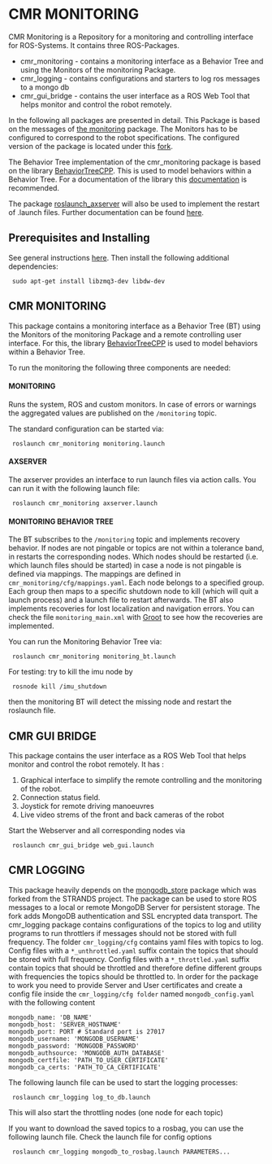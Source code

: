 # CMR MONITORING

CMR Monitoring is a Repository for a monitoring and controlling interface for ROS-Systems. It contains three ROS-Packages.
* cmr_monitoring - contains a monitoring interface as a Behavior Tree and using the Monitors of the monitoring Package.
* cmr_logging - contains configurations and starters to log ros messages to a mongo db
* cmr_gui_bridge - contains the user interface as a ROS Web Tool that helps monitor and control the robot remotely.



In the following all packages are presented in detail.
This Package is based on the messages of [the monitoring](https://github.com/luhrts/monitoring) package. The Monitors has to be configured to correspond to the robot specifications. The configured version of the package is located under this [fork](https://github.com/MarvinStuede/monitoring).

The Behavior Tree implementation of the cmr_monitoring package is based on the library [BehaviorTreeCPP](https://github.com/BehaviorTree/BehaviorTree.CPP). This is used to model behaviors within a Behavior Tree. For a documentation of the library this [documentation](https://www.behaviortree.dev/) is recommended.

The package [roslaunch_axserver](https://github.com/strands-project/strands_apps/tree/indigo-devel/roslaunch_axserver) will also be used to implement the restart of .launch files. Further documentation can be found [here](https://github.com/strands-project/strands_apps/blob/indigo-devel/roslaunch_axserver/README.md).
## Prerequisites and Installing
See general instructions [here](https://marvinstuede.github.io/Sobi/software/).
Then install the following additional dependencies:
```
 sudo apt-get install libzmq3-dev libdw-dev
```
## CMR MONITORING
This package contains a monitoring interface as a Behavior Tree (BT) using the Monitors of the monitoring Package and a remote controlling user interface. For this, the library [BehaviorTreeCPP](https://github.com/BehaviorTree/BehaviorTree.CPP)
is used to model behaviors within a Behavior Tree.

To run the monitoring the following three components are needed:
#### MONITORING
Runs the system, ROS and custom monitors. In case of errors or warnings the aggregated values are published on the `/monitoring` topic.

The standard configuration can be started via:
```
 roslaunch cmr_monitoring monitoring.launch
```
#### AXSERVER

The axserver provides an interface to run launch files via action calls.
You can run it with the following launch file:
```
 roslaunch cmr_monitoring axserver.launch
```
#### MONITORING BEHAVIOR TREE
The BT subscribes to the `/monitoring` topic and implements recovery behavior. If nodes are not pingable or topics are not within a tolerance band, in restarts the corresponding nodes. Which nodes should be restarted (i.e. which launch files should be started) in case a node is not pingable is defined via mappings.
The mappings are defined in `cmr_monitoring/cfg/mappings.yaml`. Each node belongs to a specified group. Each group then maps to a specific shutdown node to kill (which will quit a launch process) and a launch file to restart afterwards.
The BT also implements recoveries for lost localization and navigation errors. You can check the file `monitoring_main.xml` with [Groot](https://github.com/BehaviorTree/Groot) to see how the recoveries are implemented.

You can run the Monitoring Behavior Tree via:
```
 roslaunch cmr_monitoring monitoring_bt.launch
```

For testing: try to kill the imu node by
```
 rosnode kill /imu_shutdown
```
then the monitoring BT will detect the missing node and restart the roslaunch file.
## CMR GUI BRIDGE
This package contains the user interface as a ROS Web Tool that helps monitor and control the robot remotely. It has :
1. Graphical interface to simplify the remote controlling and the monitoring of the robot.
2. Connection status field.
3. Joystick for remote driving manoeuvres
4. Live video strems of the front and back cameras of the robot

Start the Webserver and all corresponding nodes via
```
 roslaunch cmr_gui_bridge web_gui.launch
```


## CMR LOGGING
This package heavily depends on the [mongodb_store](https://github.com/MarvinStuede/mongodb_store) package which was forked from the STRANDS project. The package can be used to store ROS messages to a local or remote MongoDB Server for persistent storage. The fork adds MongoDB authentication and SSL encrypted data transport.
The cmr_logging package contains configurations of the topics to log and utility programs to run throttlers if messages should not be stored with full frequency.
The folder `cmr_logging/cfg` contains yaml files with topics to log. Config files with a `*_unthrottled.yaml` suffix contain the topics that should be stored with full frequency. Config files with a `*_throttled.yaml` suffix contain topics that should be throttled and therefore define different groups with frequencies the topics should be throttled to.
In order for the package to work you need to provide Server and User certificates and create a config file inside the `cmr_logging/cfg folder` named `mongodb_config.yaml` with the following content
```
mongodb_name: 'DB_NAME'
mongodb_host: 'SERVER_HOSTNAME'
mongodb_port: PORT # Standard port is 27017
mongodb_username: 'MONGODB_USERNAME'
mongodb_password: 'MONGODB_PASSWORD'
mongodb_authsource: 'MONGODB_AUTH_DATABASE'
mongodb_certfile: 'PATH_TO_USER_CERTIFICATE'
mongodb_ca_certs: 'PATH_TO_CA_CERTIFICATE'
```

The following launch file can be used to start the logging processes:
```
 roslaunch cmr_logging log_to_db.launch
```
This will also start the throttling nodes (one node for each topic)

If you want to download the saved topics to a rosbag, you can use the following launch file. Check the launch file for config options
```
 roslaunch cmr_logging mongodb_to_rosbag.launch PARAMETERS...
```
